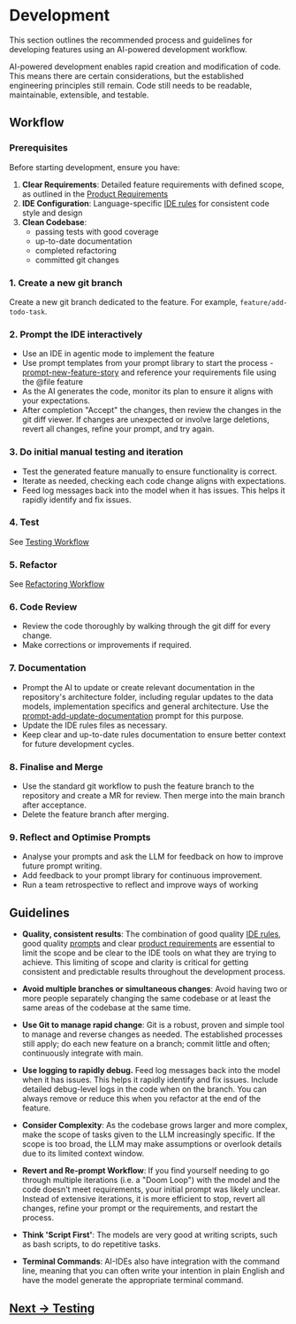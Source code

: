 # Development

This section outlines the recommended process and guidelines for developing features using an AI-powered development workflow.

AI-powered development enables rapid creation and modification of code. This means there are certain considerations, but the established engineering principles still remain. Code still needs to be readable, maintainable, extensible, and testable.

## Workflow

### Prerequisites

Before starting development, ensure you have:

1. **Clear Requirements**: Detailed feature requirements with defined scope, as outlined in the [Product Requirements](product-requirements.md)
2. **IDE Configuration**: Language-specific [IDE rules](../../pages/appendix/language-specific) for consistent code style and design
3. **Clean Codebase**: 
    - passing tests with good coverage
    - up-to-date documentation
    - completed refactoring
    - committed git changes

### 1. Create a new git branch

Create a new git branch dedicated to the feature. For example, `feature/add-todo-task`.

### 2. Prompt the IDE interactively

- Use an IDE in agentic mode to implement the feature
- Use prompt templates from your prompt library to start the process - [prompt-new-feature-story](../../pages/appendix/prompt-library/development/prompt-new-feature-story.md) and reference your requirements file using the @file feature
- As the AI generates the code, monitor its plan to ensure it aligns with your expectations.
- After completion "Accept" the changes, then review the changes in the git diff viewer. If changes are unexpected or involve large deletions, revert all changes, refine your prompt, and try again.

### 3. Do initial manual testing and iteration

- Test the generated feature manually to ensure functionality is correct.
- Iterate as needed, checking each code change aligns with expectations.
- Feed log messages back into the model when it has issues. This helps it rapidly identify and fix issues.

### 4. Test

See [Testing Workflow](testing.md)

### 5. Refactor

See [Refactoring Workflow](refactoring.md)

### 6. Code Review

- Review the code thoroughly by walking through the git diff for every change.
- Make corrections or improvements if required.

### 7. Documentation

- Prompt the AI to update or create relevant documentation in the repository's architecture folder, including regular updates to the data models, implementation specifics and general architecture. Use the [prompt-add-update-documentation](../../pages/appendix/prompt-library/documentation-writing/prompt-add-update-documentation.md) prompt for this purpose.
- Update the IDE rules files as necessary.
- Keep clear and up-to-date rules documentation to ensure better context for future development cycles.

### 8. Finalise and Merge

- Use the standard git workflow to push the feature branch to the repository and create a MR for review. Then merge into the main branch after acceptance.
- Delete the feature branch after merging.

### 9. Reflect and Optimise Prompts

- Analyse your prompts and ask the LLM for feedback on how to improve future prompt writing.
- Add feedback to your prompt library for continuous improvement.
- Run a team retrospective to reflect and improve ways of working

## Guidelines

- **Quality, consistent results**: The combination of good quality [IDE rules](../../pages/appendix/language-specific), good quality [prompts](../../pages/appendix/prompt-library) and clear [product requirements](product-requirements.md) are essential to limit the scope and be clear to the IDE tools on what they are trying to achieve. This limiting of scope and clarity is critical for getting consistent and predictable results throughout the development process.

- **Avoid multiple branches or simultaneous changes**: Avoid having two or more people separately changing the same codebase or at least the same areas of the codebase at the same time.

- **Use Git to manage rapid change**: Git is a robust, proven and simple tool to manage and reverse changes as needed. The established processes still apply; do each new feature on a branch; commit little and often; continuously integrate with main.

- **Use logging to rapidly debug.** Feed log messages back into the model when it has issues. This helps it rapidly identify and fix issues. Include detailed debug-level logs in the code when on the branch. You can always remove or reduce this when you refactor at the end of the feature.

- **Consider Complexity**: As the codebase grows larger and more complex, make the scope of tasks given to the LLM increasingly specific. If the scope is too broad, the LLM may make assumptions or overlook details due to its limited context window.
  
- **Revert and Re-prompt Workflow**: If you find yourself needing to go through multiple iterations (i.e. a "Doom Loop") with the model and the code doesn't meet requirements, your initial prompt was likely unclear. Instead of extensive iterations, it is more efficient to stop, revert all changes, refine your prompt or the requirements, and restart the process.

- **Think 'Script First'**: The models are very good at writing scripts, such as bash scripts, to do repetitive tasks.

- **Terminal Commands**: AI-IDEs also have integration with the command line, meaning that you can often write your intention in plain English and have the model generate the appropriate terminal command.

## [Next -> Testing](testing.md)